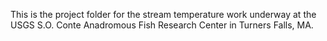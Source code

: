 This is the project folder for the stream temperature work underway at the USGS S.O. Conte Anadromous Fish Research Center in Turners Falls, MA.
